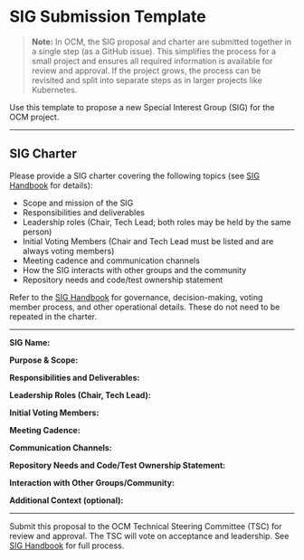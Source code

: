 # SIG Submission Template

> **Note:** In OCM, the SIG proposal and charter are submitted together in a single step (as a GitHub issue). This simplifies the process for a small project and ensures all required information is available for review and approval. If the project grows, the process can be revisited and split into separate steps as in larger projects like Kubernetes.

Use this template to propose a new Special Interest Group (SIG) for the OCM project.

---

## SIG Charter

Please provide a SIG charter covering the following topics (see [SIG Handbook](./SIG-Handbook.md) for details):

- Scope and mission of the SIG
- Responsibilities and deliverables
- Leadership roles (Chair, Tech Lead; both roles may be held by the same person)
- Initial Voting Members (Chair and Tech Lead must be listed and are always voting members)
- Meeting cadence and communication channels
- How the SIG interacts with other groups and the community
- Repository needs and code/test ownership statement

Refer to the [SIG Handbook](./SIG-Handbook.md) for governance, decision-making, voting member process, and other operational details. These do not need to be repeated in the charter.

---

**SIG Name:**

**Purpose & Scope:**

**Responsibilities and Deliverables:**

**Leadership Roles (Chair, Tech Lead):**

**Initial Voting Members:**

**Meeting Cadence:**

**Communication Channels:**

**Repository Needs and Code/Test Ownership Statement:**

**Interaction with Other Groups/Community:**

**Additional Context (optional):**

---

Submit this proposal to the OCM Technical Steering Committee (TSC) for review and approval. The TSC will vote on acceptance and leadership. See [SIG Handbook](./SIG-Handbook.md) for full process.
